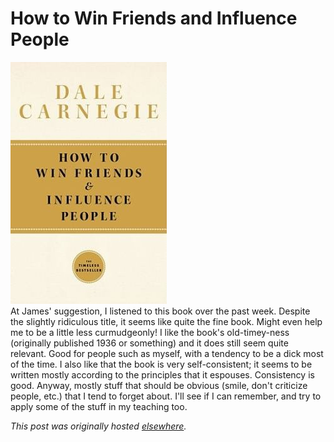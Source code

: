 # How to Win Friends and Influence People

<div>
<div class="separator"><a href="ajs-20110306-howtowinfriends-cover.jpg" imageanchor="1"><img border="0" src="ajs-20110306-howtowinfriends-cover.jpg"></a></div>At James' suggestion, I listened to this book over the past week. Despite the slightly ridiculous title, it seems like quite the fine book. Might even help me to be a little less curmudgeonly! I like the book's old-timey-ness (originally published 1936 or something) and it does still seem quite relevant. Good for people such as myself, with a tendency to be a dick most of the time. I also like that the book is very self-consistent; it seems to be written mostly according to the principles that it espouses. Consistency is good. Anyway, mostly stuff that should be obvious (smile, don't criticize people, etc.) that I tend to forget about. I'll see if I can remember, and try to apply some of the stuff in my teaching too.</div>


*This post was originally hosted [elsewhere](http://planspace.blogspot.com/2011/03/how-to-win-friends-and-influence-people.html).*
